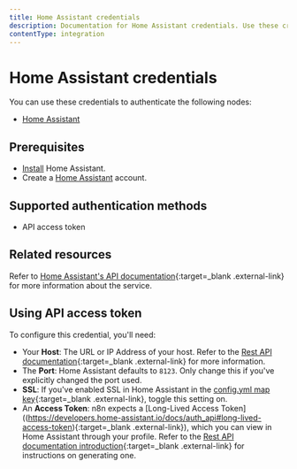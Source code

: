 ```yaml
---
title: Home Assistant credentials
description: Documentation for Home Assistant credentials. Use these credentials to authenticate Home Assistant in n8n, a workflow automation platform.
contentType: integration
---
```


# Home Assistant credentials

You can use these credentials to authenticate the following nodes:

- [Home Assistant](/integrations/builtin/app-nodes/n8n-nodes-base.homeassistant/)

## Prerequisites

- [Install](https://www.home-assistant.io/installation/) Home Assistant.
- Create a [Home Assistant](https://www.home-assistant.io/getting-started/onboarding) account.

## Supported authentication methods

- API access token

## Related resources

Refer to [Home Assistant's API documentation](https://developers.home-assistant.io/docs/api/rest){:target=_blank .external-link} for more information about the service.

## Using API access token

To configure this credential, you'll need:

- Your **Host**: The URL or IP Address of your host. Refer to the [Rest API documentation](https://developers.home-assistant.io/docs/api/rest/){:target=_blank .external-link} for more information.
- The **Port**: Home Assistant defaults to `8123`. Only change this if you've explicitly changed the port used.
- **SSL**: If you've enabled SSL in Home Assistant in the [config.yml map key](https://developers.home-assistant.io/docs/add-ons/configuration/?_highlight=ssl#add-on-configuration){:target=_blank .external-link}, toggle this setting on.
- An **Access Token**: n8n expects a [Long-Lived Access Token]((https://developers.home-assistant.io/docs/auth_api#long-lived-access-token){:target=_blank .external-link}), which you can view in Home Assistant through your profile. Refer to the [Rest API documentation introduction](https://developers.home-assistant.io/docs/api/rest/){:target=_blank .external-link} for instructions on generating one.

